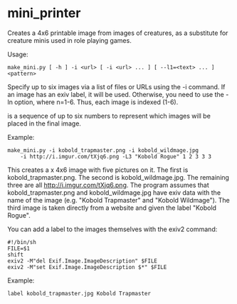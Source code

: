 mini_printer
============

Creates a 4x6 printable image from images of creatures, as a substitute for
creature minis used in role playing games.

Usage:

    make_mini.py [ -h ] -i <url> [ -i <url> ... ] [ --l1=<text> ... ] <pattern>

Specify up to six images via a list of files or URLs using the -i command.
If an image has an exiv label, it will be used.  Otherwise, you need to use
the -ln option, where n=1-6.  Thus, each image is indexed (1-6).

<pattern> is a sequence of up to six numbers to represent which images will be
placed in the final image.

Example:

    make_mini.py -i kobold_trapmaster.png -i kobold_wildmage.jpg
        -i http://i.imgur.com/tXjq6.png -L3 "Kobold Rogue" 1 2 3 3 3

This creates a x 4x6 image with five pictures on it.  The first is
kobold_trapmaster.png.  The second is kobold_wildmage.jpg.  The remaining three
are all http://i.imgur.com/tXjq6.png.  The program assumes that
kobold_trapmaster.png and kobold_wildmage.jpg have exiv data with the name of
the image (e.g. "Kobold Trapmaster" and "Kobold Wildmage").  The third image
is taken directly from a website and given the label "Kobold Rogue".

You can add a label to the images themselves with the exiv2 command:

    #!/bin/sh
    FILE=$1
    shift
    exiv2 -M"del Exif.Image.ImageDescription" $FILE
    exiv2 -M"set Exif.Image.ImageDescription $*" $FILE

Example:

    label kobold_trapmaster.jpg Kobold Trapmaster


